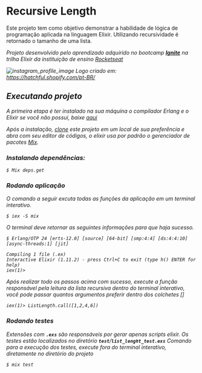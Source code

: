 # Recursive Length
Este projeto tem como objetivo demonstrar a habilidade de lógica de programação aplicada na linguagem Elixir. Utilizando recursividade é retornado o tamanho de uma lista. 

<em>Projeto desenvolvido pelo aprendizado adquirido no bootcamp <a href="https://help.rocketseat.com.br/hc/pt-br/sections/1500000466461-Ignite"><b>Ignite</b></a> na trilha Elixir da instituição de ensino <a href="https://rocketseat.com.br/">Rocketseat<a><em>

![instagram_profile_image](https://user-images.githubusercontent.com/56320849/118588503-e02bfa80-b774-11eb-8039-1e7643bccf80.png)
<em>Logo criado em: https://hatchful.shopify.com/pt-BR/</em>

## Executando projeto
A primeira etapa é ter instalado na sua máquina o compilador Erlang e o Elixir se você não possui, baixe <a href="https://elixir-lang.org/install.html">aqui</a>

Após a instalação, <a href="https://github.com/barretot/list-length-elixir">clone</a> este projeto em um local de sua preferência e abra com seu editor de códigos, o elixir usa por padrão o gerenciador de pacotes <a href="https://elixirschool.com/pt/lessons/basics/mix/">Mix</a>.

### Instalando dependências:

```
$ Mix deps.get 
```

### Rodando aplicação
O comando a seguir excuta todas as funções da aplicação em um terminal interativo.
```
$ iex -S mix
```
O terminal deve retornar as seguintes informações para que haja sucesso.
```
$ Erlang/OTP 24 [erts-12.0] [source] [64-bit] [smp:4:4] [ds:4:4:10] [async-threads:1] [jit]

Compiling 1 file (.ex)
Interactive Elixir (1.11.2) - press Ctrl+C to exit (type h() ENTER for help)
iex(1)> 
```
Após realizar todo os passos acima com sucesso, execute a função responsável pela leitura da lista recursiva dentro do terminal interativo, você pode passar quantos argumentos preferir dentro dos colchetes []
```
iex(1)> ListLength.call([1,2,4,6])
```
### Rodando testes
Extensões com **`.exs`** são responsáveis por gerar apenas scripts elixir.
Os testes estão localizados no diretório **`test`**/**`list_lenght_test.exs`**
Comando para a execução dos testes, execute fora do terminal interativo, diretamente no diretório do projeto
```
$ mix test
```

